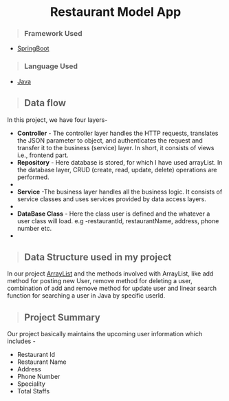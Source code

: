 <h1 align="center"> Restaurant Model App</h1>

>### Framework Used 
* [SpringBoot](javatpoint.com/spring-boot-tutorial)
>### Language Used
* [Java](https://www.java.com/en/download/help/whatis_java.html)
>## Data flow
In this project, we have four layers-
* **Controller** - The controller layer handles the HTTP requests, translates the JSON parameter to object, and authenticates the request and transfer it to the business (service) layer. In short, it consists of views i.e., frontend part.
* **Repository** - Here database is stored, for which I have used arrayList. In the database layer, CRUD (create, read, update, delete) operations are performed.
* 
* **Service** -The business layer handles all the business logic. It consists of service classes and uses services provided by data access layers.
* 
* **DataBase Class** - Here the class user is defined and the whatever a user class will load. e.g -restaurantId, restaurantName, address, phone number etc.
* 
>## Data Structure used in my project
>
In our project [ArrayList](https://www.geeksforgeeks.org/internal-working-of-arraylist-in-java/) and the methods involved with ArrayList, like add method for posting new User, remove method for deleting a user, combination of add and remove method for update user and linear search function for searching a user in Java by specific userId.
>## Project Summary
Our project basically maintains the upcoming user information which includes -
* Restaurant Id
* Restaurant Name
* Address 
* Phone Number
* Speciality
* Total Staffs
